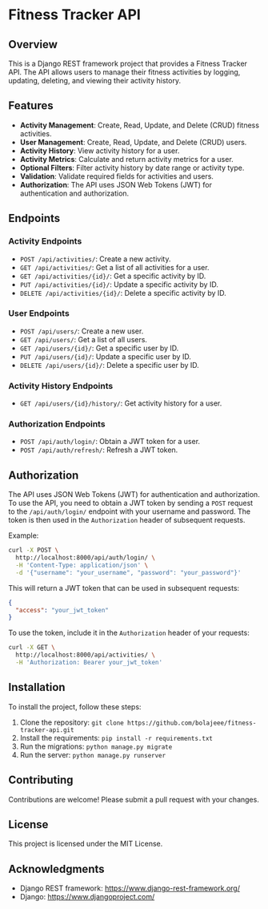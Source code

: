 Fitness Tracker API
=====================

Overview
--------

This is a Django REST framework project that provides a Fitness Tracker API. The API allows users to manage their fitness activities by logging, updating, deleting, and viewing their activity history.

Features
--------

* **Activity Management**: Create, Read, Update, and Delete (CRUD) fitness activities.
* **User Management**: Create, Read, Update, and Delete (CRUD) users.
* **Activity History**: View activity history for a user.
* **Activity Metrics**: Calculate and return activity metrics for a user.
* **Optional Filters**: Filter activity history by date range or activity type.
* **Validation**: Validate required fields for activities and users.
* **Authorization**: The API uses JSON Web Tokens (JWT) for authentication and authorization.

Endpoints
--------

### Activity Endpoints

* `POST /api/activities/`: Create a new activity.
* `GET /api/activities/`: Get a list of all activities for a user.
* `GET /api/activities/{id}/`: Get a specific activity by ID.
* `PUT /api/activities/{id}/`: Update a specific activity by ID.
* `DELETE /api/activities/{id}/`: Delete a specific activity by ID.

### User Endpoints

* `POST /api/users/`: Create a new user.
* `GET /api/users/`: Get a list of all users.
* `GET /api/users/{id}/`: Get a specific user by ID.
* `PUT /api/users/{id}/`: Update a specific user by ID.
* `DELETE /api/users/{id}/`: Delete a specific user by ID.

### Activity History Endpoints

* `GET /api/users/{id}/history/`: Get activity history for a user.

### Authorization Endpoints

* `POST /api/auth/login/`: Obtain a JWT token for a user.
* `POST /api/auth/refresh/`: Refresh a JWT token.

Authorization
------------

The API uses JSON Web Tokens (JWT) for authentication and authorization. To use the API, you need to obtain a JWT token by sending a `POST` request to the `/api/auth/login/` endpoint with your username and password. The token is then used in the `Authorization` header of subsequent requests.

Example:

```bash
curl -X POST \
  http://localhost:8000/api/auth/login/ \
  -H 'Content-Type: application/json' \
  -d '{"username": "your_username", "password": "your_password"}'
```

This will return a JWT token that can be used in subsequent requests:

```json
{
  "access": "your_jwt_token"
}
```

To use the token, include it in the `Authorization` header of your requests:

```bash
curl -X GET \
  http://localhost:8000/api/activities/ \
  -H 'Authorization: Bearer your_jwt_token'
```

Installation
------------

To install the project, follow these steps:

1. Clone the repository: `git clone https://github.com/bolajeee/fitness-tracker-api.git`
2. Install the requirements: `pip install -r requirements.txt`
3. Run the migrations: `python manage.py migrate`
4. Run the server: `python manage.py runserver`


Contributing
------------

Contributions are welcome! Please submit a pull request with your changes.

License
-------

This project is licensed under the MIT License.

Acknowledgments
---------------

* Django REST framework: https://www.django-rest-framework.org/
* Django: https://www.djangoproject.com/